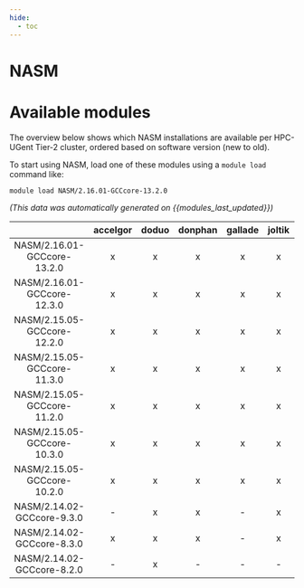 ```yaml
---
hide:
  - toc
---
```


NASM
====

# Available modules


The overview below shows which NASM installations are available per HPC-UGent Tier-2 cluster, ordered based on software version (new to old).

To start using NASM, load one of these modules using a `module load` command like:

```shell
module load NASM/2.16.01-GCCcore-13.2.0
```

*(This data was automatically generated on {{modules_last_updated}})*  

| |accelgor|doduo|donphan|gallade|joltik|shinx|skitty|
| :---: | :---: | :---: | :---: | :---: | :---: | :---: | :---: |
|NASM/2.16.01-GCCcore-13.2.0|x|x|x|x|x|x|x|
|NASM/2.16.01-GCCcore-12.3.0|x|x|x|x|x|x|x|
|NASM/2.15.05-GCCcore-12.2.0|x|x|x|x|x|x|-|
|NASM/2.15.05-GCCcore-11.3.0|x|x|x|x|x|x|-|
|NASM/2.15.05-GCCcore-11.2.0|x|x|x|x|x|-|-|
|NASM/2.15.05-GCCcore-10.3.0|x|x|x|x|x|-|-|
|NASM/2.15.05-GCCcore-10.2.0|x|x|x|x|x|-|-|
|NASM/2.14.02-GCCcore-9.3.0|-|x|x|-|x|-|-|
|NASM/2.14.02-GCCcore-8.3.0|x|x|x|-|x|-|-|
|NASM/2.14.02-GCCcore-8.2.0|-|x|-|-|-|-|-|
